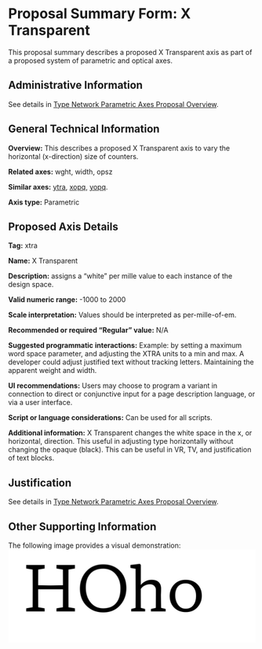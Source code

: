 # Proposal Summary Form: X Transparent

This proposal summary describes a proposed X Transparent axis as part of a
proposed system of parametric and optical axes.

## Administrative Information

See details in [Type Network Parametric Axes Proposal Overview](Overview.md).

## General Technical Information

**Overview:** This describes a proposed X Transparent axis to vary the horizontal
(x-direction) size of counters.

**Related axes:** wght, width, opsz

**Similar axes:** [ytra](ProposalSummary_ytra.md), [xopq](ProposalSummary_xopq.md), [yopq](ProposalSummary_yopq.md).

**Axis type:** Parametric

## Proposed Axis Details

**Tag:** xtra

**Name:** X Transparent

**Description:** assigns a “white” per mille value to each instance of the design space.

**Valid numeric range:** -1000 to 2000

**Scale interpretation:** Values should be interpreted as per-mille-of-em.

**Recommended or required “Regular” value:** N/A

**Suggested programmatic interactions:** Example: by setting a maximum word space parameter,
and adjusting the XTRA units to a min and max. A developer could adjust justified text
without tracking letters. Maintaining the apparent weight and width. 

**UI recommendations:** Users may choose to program a variant in connection to direct or
conjunctive input for a page description language, or via a user interface.

**Script or language considerations:** Can be used for all scripts.

**Additional information:** X Transparent changes the white space in the x, or horizontal,
direction. This useful in adjusting type horizontally without changing the opaque (black).
This can be useful in VR, TV, and justification of text blocks.

## Justification

See details in [Type Network Parametric Axes Proposal Overview](Overview.md).

## Other Supporting Information

The following image provides a visual demonstration:
![Demonstration](demos/animation-xtra.gif)

